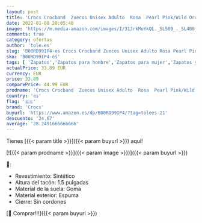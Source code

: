 ```yaml
---
layout: post
title: 'Crocs Crocband  Zuecos Unisex Adulto  Rosa  Pearl Pink/Wild Orchid   38/39 EU'
date: 2022-01-08 20:05:48
image: 'https://m.media-amazon.com/images/I/31JrkMuYkQL._SL500_._SL400_.jpg'
comments: true
category: ofertas
author: 'tole.es'
slug: 'B00RD99IP4-es Crocs Crocband Zuecos Unisex Adulto Rosa Pearl Pink/Wild...'
sku: 'B00RD99IP4-es'
tags: [ 'Zapatos','Zapatos para hombre','Zapatos para mujer','Zapatos y complementos','Zuecos de mujer','Zuecos y mules de mujer','Zuecos y mules para hombre','crocs','zuecos', ]
actualPrice: 33.89 EUR
currency: EUR
price: 33.89
comparePrice: 44.99 EUR
prodname: 'Crocs Crocband  Zuecos Unisex Adulto  Rosa  Pearl Pink/Wild Orchid   38/39 EU'
country: 'es'
flag: '🇪🇸'
brand: 'Crocs'
buyurl: 'https://www.amazon.es/dp/B00RD99IP4/?tag=tolees-21'
descuento: '24.67'
average: '28.2491666666666'
---
```


Tienes [{{< param title >}}]({{< param buyurl >}}) aqui!

[![{{< param prodname >}}]({{< param image >}})]({{< param buyurl >}})

🔎:

- Revestimiento: Sintético
- Altura del tacón: 1.5 pulgadas
- Material de la suela: Goma
- Material exterior: Espuma
- Cierre: Sin cordones

[🛒 Comprar!!!]({{< param buyurl >}})
